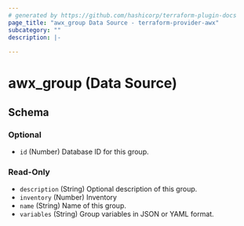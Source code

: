 ```yaml
---
# generated by https://github.com/hashicorp/terraform-plugin-docs
page_title: "awx_group Data Source - terraform-provider-awx"
subcategory: ""
description: |-
  
---
```


# awx_group (Data Source)





<!-- schema generated by tfplugindocs -->
## Schema

### Optional

- `id` (Number) Database ID for this group.

### Read-Only

- `description` (String) Optional description of this group.
- `inventory` (Number) Inventory
- `name` (String) Name of this group.
- `variables` (String) Group variables in JSON or YAML format.


